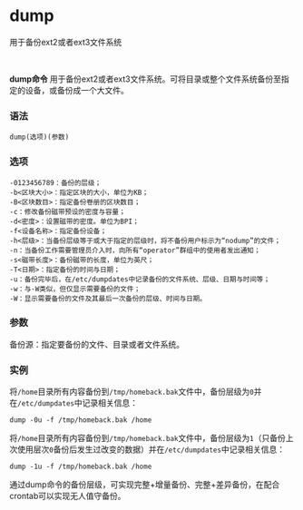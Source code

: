 # dump

用于备份ext2或者ext3文件系统

‍

**dump命令** 用于备份ext2或者ext3文件系统。可将目录或整个文件系统备份至指定的设备，或备份成一个大文件。

### 语法

```
dump(选项)(参数)
```

### 选项

```
-0123456789：备份的层级；
-b<区块大小>：指定区块的大小，单位为KB；
-B<区块数目>：指定备份卷册的区块数目；
-c：修改备份磁带预设的密度与容量；
-d<密度>：设置磁带的密度。单位为BPI；
-f<设备名称>：指定备份设备；
-h<层级>：当备份层级等于或大于指定的层级时，将不备份用户标示为“nodump”的文件；
-n：当备份工作需要管理员介入时，向所有“operator”群组中的使用者发出通知；
-s<磁带长度>：备份磁带的长度，单位为英尺；
-T<日期>：指定备份的时间与日期；
-u：备份完毕后，在/etc/dumpdates中记录备份的文件系统、层级、日期与时间等；
-w：与-W类似，但仅显示需要备份的文件；
-W：显示需要备份的文件及其最后一次备份的层级、时间与日期。
```

### 参数

备份源：指定要备份的文件、目录或者文件系统。

### 实例

将`/home`​目录所有内容备份到`/tmp/homeback.bak`​文件中，备份层级为`0`​并在`/etc/dumpdates`​中记录相关信息：

```
dump -0u -f /tmp/homeback.bak /home
```

将`/home`​目录所有内容备份到`/tmp/homeback.bak`​文件中，备份层级为`1`​（只备份上次使用层次`0`​备份后发生过改变的数据）并在`/etc/dumpdates`​中记录相关信息：

```
dump -1u -f /tmp/homeback.bak /home
```

通过dump命令的备份层级，可实现完整+增量备份、完整+差异备份，在配合crontab可以实现无人值守备份。

‍

